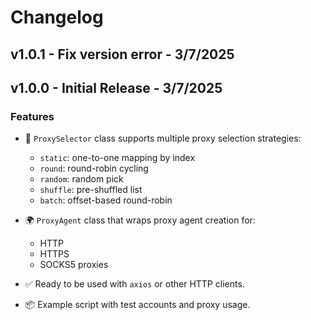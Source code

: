 # Changelog

## v1.0.1 - Fix version error - 3/7/2025

## v1.0.0 - Initial Release - 3/7/2025

### Features

- 🧭 `ProxySelector` class supports multiple proxy selection strategies:

  - `static`: one-to-one mapping by index
  - `round`: round-robin cycling
  - `random`: random pick
  - `shuffle`: pre-shuffled list
  - `batch`: offset-based round-robin

- 🌍 `ProxyAgent` class that wraps proxy agent creation for:

  - HTTP
  - HTTPS
  - SOCKS5 proxies

- ✅ Ready to be used with `axios` or other HTTP clients.

- 📦 Example script with test accounts and proxy usage.
